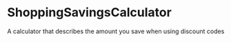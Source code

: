 # ShoppingSavingsCalculator
 A calculator that describes the amount you save when using discount codes
